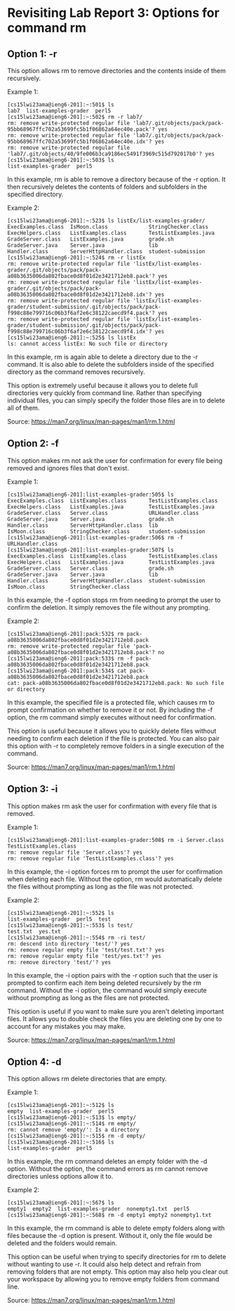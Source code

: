 # Revisiting Lab Report 3: Options for command rm 
## Option 1: -r  
  
This option allows rm to remove directories and the contents inside of them recursively.  
  
Example 1:   
```
[cs15lwi23ama@ieng6-201]:~:501$ ls
lab7  list-examples-grader  perl5
[cs15lwi23ama@ieng6-201]:~:502$ rm -r lab7/
rm: remove write-protected regular file 'lab7/.git/objects/pack/pack-95bb68967ffc702a53699fc5b1f06862a64ec40e.pack'? yes
rm: remove write-protected regular file 'lab7/.git/objects/pack/pack-95bb68967ffc702a53699fc5b1f06862a64ec40e.idx'? yes
rm: remove write-protected regular file 'lab7/.git/objects/40/9fe006b3ca9186ec5491f3969c515d792017b0'? yes
[cs15lwi23ama@ieng6-201]:~:503$ ls
list-examples-grader  perl5
```  
  
In this example, rm is able to remove a directory because of the -r option. It then recursively deletes the contents of folders and subfolders in the specified directory.   
  
Example 2:  
```
[cs15lwi23ama@ieng6-201]:~:523$ ls listEx/list-examples-grader/
ExecExamples.class  IsMoon.class             StringChecker.class
ExecHelpers.class   ListExamples.class       TestListExamples.java
GradeServer.class   ListExamples.java        grade.sh
GradeServer.java    Server.java              lib
Handler.class       ServerHttpHandler.class  student-submission
[cs15lwi23ama@ieng6-201]:~:524$ rm -r listEx
rm: remove write-protected regular file 'listEx/list-examples-grader/.git/objects/pack/pack-a08b3635006da802fbace0d8f01d2e3421712eb8.pack'? yes
rm: remove write-protected regular file 'listEx/list-examples-grader/.git/objects/pack/pack-a08b3635006da802fbace0d8f01d2e3421712eb8.idx'? yes
rm: remove write-protected regular file 'listEx/list-examples-grader/student-submission/.git/objects/pack/pack-f998c88e799716c06b3f6af2e6c38122caecd9f4.pack'? yes
rm: remove write-protected regular file 'listEx/list-examples-grader/student-submission/.git/objects/pack/pack-f998c88e799716c06b3f6af2e6c38122caecd9f4.idx'? yes
[cs15lwi23ama@ieng6-201]:~:525$ ls listEx
ls: cannot access listEx: No such file or directory
```  
  
In this example, rm is again able to delete a directory due to the -r command. It is also able to delete the subfolders inside of the specified directory as the command removes recursively. 

This option is extremely useful because it allows you to delete full directories very quickly from command line. Rather than specifying individual files, you can simply specify the folder those files are in to delete all of them.   
  
Source: https://man7.org/linux/man-pages/man1/rm.1.html     
  
## Option 2: -f  
  
This option makes rm not ask the user for confirmation for every file being removed and ignores files that don't exist.    
  
Example 1:   
```
[cs15lwi23ama@ieng6-201]:list-examples-grader:505$ ls
ExecExamples.class  ListExamples.class       TestListExamples.class
ExecHelpers.class   ListExamples.java        TestListExamples.java
GradeServer.class   Server.class             URLHandler.class
GradeServer.java    Server.java              grade.sh
Handler.class       ServerHttpHandler.class  lib
IsMoon.class        StringChecker.class      student-submission
[cs15lwi23ama@ieng6-201]:list-examples-grader:506$ rm -f URLHandler.class
[cs15lwi23ama@ieng6-201]:list-examples-grader:507$ ls
ExecExamples.class  ListExamples.class       TestListExamples.class
ExecHelpers.class   ListExamples.java        TestListExamples.java
GradeServer.class   Server.class             grade.sh
GradeServer.java    Server.java              lib
Handler.class       ServerHttpHandler.class  student-submission
IsMoon.class        StringChecker.class
```
  
In this example, the -f option stops rm from needing to prompt the user to confirm the deletion. It simply removes the file without any prompting.    
  
Example 2:   
```
[cs15lwi23ama@ieng6-201]:pack:532$ rm pack-a08b3635006da802fbace0d8f01d2e3421712eb8.pack
rm: remove write-protected regular file 'pack-a08b3635006da802fbace0d8f01d2e3421712eb8.pack'? no
[cs15lwi23ama@ieng6-201]:pack:533$ rm -f pack-a08b3635006da802fbace0d8f01d2e3421712eb8.pack
[cs15lwi23ama@ieng6-201]:pack:534$ cat pack-a08b3635006da802fbace0d8f01d2e3421712eb8.pack
cat: pack-a08b3635006da802fbace0d8f01d2e3421712eb8.pack: No such file or directory
```
  
In this example, the specified file is a protected file, which causes rm to prompt confirmation on whether to remove it or not. By including the -f option, the rm command simply executes without need for confirmation.     

This option is useful because it allows you to quickly delete files without needing to confirm each deletion if the file is protected. You can also pair this option with -r to completely remove folders in a single execution of the command.    
  
Source: https://man7.org/linux/man-pages/man1/rm.1.html  

## Option 3: -i  
  
This option makes rm ask the user for confirmation with every file that is removed.   
  
Example 1:   
```
[cs15lwi23ama@ieng6-201]:list-examples-grader:508$ rm -i Server.class TestListExamples.class
rm: remove regular file 'Server.class'? yes
rm: remove regular file 'TestListExamples.class'? yes
```
  
In this example, the -i option forces rm to prompt the user for confirmation when deleting each file. Without the option, rm would automatically delete the files without prompting as long as the file was not protected.    
  
Example 2:   
```
[cs15lwi23ama@ieng6-201]:~:552$ ls
list-examples-grader  perl5  test
[cs15lwi23ama@ieng6-201]:~:553$ ls test/
test.txt  yes.txt
[cs15lwi23ama@ieng6-201]:~:554$ rm -ri test/
rm: descend into directory 'test/'? yes
rm: remove regular empty file 'test/test.txt'? yes
rm: remove regular empty file 'test/yes.txt'? yes
rm: remove directory 'test/'? yes
```
  
In this example, the -i option pairs with the -r option such that the user is prompted to confirm each item being deleted recursively by the rm command. Without the -i option, the command would simply execute without prompting as long as the files are not protected.    
  
This option is useful if you want to make sure you aren't deleting important files. It allows you to double check the files you are deleting one by one to account for any mistakes you may make.    
  
Source: https://man7.org/linux/man-pages/man1/rm.1.html    
  
## Option 4: -d  
  
This option allows rm delete directories that are empty.   
  
Example 1:   
```
[cs15lwi23ama@ieng6-201]:~:512$ ls
empty  list-examples-grader  perl5
[cs15lwi23ama@ieng6-201]:~:513$ ls empty/
[cs15lwi23ama@ieng6-201]:~:514$ rm empty/
rm: cannot remove 'empty/': Is a directory
[cs15lwi23ama@ieng6-201]:~:515$ rm -d empty/
[cs15lwi23ama@ieng6-201]:~:516$ ls
list-examples-grader  perl5
```
  
In this example, the rm command deletes an empty folder with the -d option. Without the option, the command errors as rm cannot remove directories unless options allow it to.    
  
Example 2:   
```
[cs15lwi23ama@ieng6-201]:~:567$ ls
empty1  empty2  list-examples-grader  nonempty1.txt  perl5
[cs15lwi23ama@ieng6-201]:~:568$ rm -d empty1 empty2 nonempty1.txt
```

In this example, the rm command is able to delete empty folders along with files because the -d option is present. Without it, only the file would be deleted and the folders would remain. 

This option can be useful when trying to specify directories for rm to delete without wanting to use -r. It could also help detect and refrain from removing folders that are not empty. This option may also help you clear out your workspace by allowing you to remove empty folders from command line.     
  
Source: https://man7.org/linux/man-pages/man1/rm.1.html  
